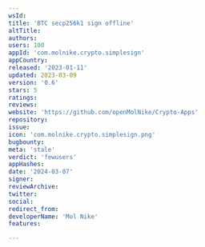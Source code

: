 ```yaml
---
wsId: 
title: 'BTC secp256k1 sign offline'
altTitle: 
authors: 
users: 100
appId: 'com.molnike.crypto.simplesign'
appCountry: 
released: '2023-01-11'
updated: 2023-03-09
version: '0.6'
stars: 5
ratings: 
reviews: 
website: 'https://github.com/openMolNike/Crypto-Apps'
repository: 
issue: 
icon: 'com.molnike.crypto.simplesign.png'
bugbounty: 
meta: 'stale'
verdict: 'fewusers'
appHashes: 
date: '2024-03-07'
signer: 
reviewArchive: 
twitter: 
social: 
redirect_from: 
developerName: 'Mol Nike'
features: 

---
```


